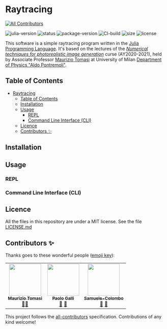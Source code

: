 # Raytracing

<!-- ALL-CONTRIBUTORS-BADGE:START - Do not remove or modify this section -->
[![All Contributors](https://img.shields.io/badge/all_contributors-3-orange.svg?style=flat-square)](#contributors-)
<!-- ALL-CONTRIBUTORS-BADGE:END -->

![julia-version] ![status] ![package-version] ![CI-build]
![size] ![license]

[julia-version]: https://img.shields.io/badge/julia_version-v1.6-9558B2?style=flat&logo=julia
[status]: https://img.shields.io/badge/project_status-🚧_work--in--progress-ba8a11?style=flat
[size]: https://img.shields.io/github/repo-size/cosmofico97/Raytracing
[package-version]: https://img.shields.io/badge/package_version-0.1-blue?style=flat
[license]: https://img.shields.io/github/license/cosmofico97/Raytracing
[CI-build]: https://img.shields.io/github/workflow/status/cosmofico97/Raytracing/Unit%20tests

This software is a simple raytracing program written in the [Julia Programming Language](julia).
It's based on the lectures of the [*Numerical techniques for photorealistic image generation*](PIM) curse (AY2020-2021), held by Associate Professor [Maurizio Tomasi](Tomasi) at University of Milan [Department of
Physics "Aldo Pontremoli"](dip-fisica).

## Table of Contents

- [Raytracing](#raytracing)
  - [Table of Contents](#table-of-contents)
  - [Installation](#installation)
  - [Usage](#usage)
    - [REPL](#repl)
    - [Command Line Interface (CLI)](#command-line-interface-cli)
  - [Licence](#licence)
  - [Contributors ✨](#contributors-)

## Installation

## Usage

### REPL

### Command Line Interface (CLI)

## Licence
All the files in this repository are under a MIT license. See the file [LICENSE.md](./LICENSE.md)



[julia]: https://julialang.org
[PIM]: https://www.unimi.it/en/education/degree-programme-courses/2021/numerical-tecniques-photorealistic-image-generation
[Tomasi]: http://cosmo.fisica.unimi.it/persone/maurizio-tomasi
[dip-fisica]: http://eng.fisica.unimi.it/ecm/home

## Contributors ✨

Thanks goes to these wonderful people ([emoji key](https://allcontributors.org/docs/en/emoji-key)):

<!-- ALL-CONTRIBUTORS-LIST:START - Do not remove or modify this section -->
<!-- prettier-ignore-start -->
<!-- markdownlint-disable -->
<table>
  <tr>
    <td align="center"><a href="http://ziotom78.blogspot.it/"><img src="https://avatars.githubusercontent.com/u/377795?v=4?s=100" width="100px;" alt=""/><br /><sub><b>Maurizio Tomasi</b></sub></a><br /><a href="#mentoring-ziotom78" title="Mentoring">🧑‍🏫</a></td>
    <td align="center"><a href="https://github.com/Paolo97Gll"><img src="https://avatars.githubusercontent.com/u/49845775?v=4?s=100" width="100px;" alt=""/><br /><sub><b>Paolo Galli</b></sub></a><br /><a href="#tool-Paolo97Gll" title="Tools">🔧</a> <a href="#ideas-Paolo97Gll" title="Ideas, Planning, & Feedback">🤔</a></td>
    <td align="center"><a href="https://github.com/Samuele-Colombo"><img src="https://avatars.githubusercontent.com/u/79973069?v=4?s=100" width="100px;" alt=""/><br /><sub><b>Samuele-Colombo</b></sub></a><br /><a href="#ideas-Samuele-Colombo" title="Ideas, Planning, & Feedback">🤔</a> <a href="#tool-Samuele-Colombo" title="Tools">🔧</a></td>
  </tr>
</table>

<!-- markdownlint-restore -->
<!-- prettier-ignore-end -->

<!-- ALL-CONTRIBUTORS-LIST:END -->

This project follows the [all-contributors](https://github.com/all-contributors/all-contributors) specification. Contributions of any kind welcome!

